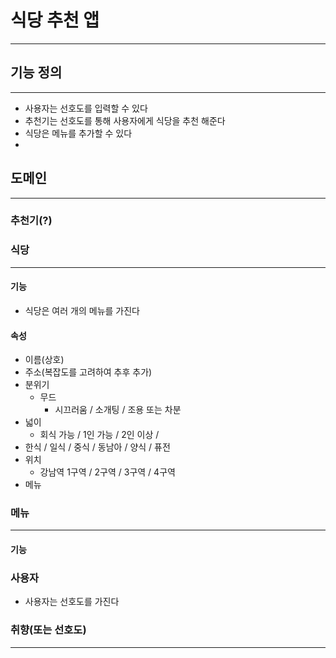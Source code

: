 # 식당 추천 앱

---

## 기능 정의

---

- 사용자는 선호도를 입력할 수 있다
- 추천기는 선호도를 통해 사용자에게 식당을 추천 해준다
- 식당은 메뉴를 추가할 수 있다
- 


## 도메인

---

### 추천기(?)



### 식당

----

#### 기능
- 식당은 여러 개의 메뉴를 가진다

#### 속성
- 이름(상호)
- 주소(복잡도를 고려하여 추후 추가)
- 분위기
    - 무드
        - 시끄러움 / 소개팅 / 조용 또는 차분
- 넓이
    - 회식 가능 / 1인 가능 / 2인 이상 /
- 한식 / 일식 / 중식 / 동남아 / 양식 / 퓨전
- 위치
    - 강남역 1구역 / 2구역 / 3구역 / 4구역
- 메뉴


### 메뉴

---

#### 기능


### 사용자

- 사용자는 선호도를 가진다

### 취향(또는 선호도)


---



